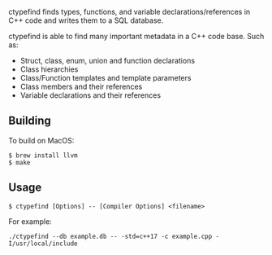 ctypefind finds types, functions, and variable declarations/references in C++ code and writes them to a SQL database. 

ctypefind is able to find many important metadata in a C++ code base. Such as:
- Struct, class, enum, union and function declarations
- Class hierarchies
- Class/Function templates and template parameters
- Class members and their references
- Variable declarations and their references

## Building

To build on MacOS:
```
$ brew install llvm
$ make
```

## Usage
```
$ ctypefind [Options] -- [Compiler Options] <filename>
```
For example:
```
./ctypefind --db example.db -- -std=c++17 -c example.cpp -I/usr/local/include
```
